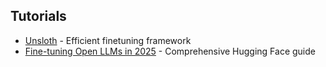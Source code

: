 ## Tutorials
- [Unsloth](https://github.com/unslothai/unsloth) - Efficient finetuning framework
- [Fine-tuning Open LLMs in 2025](https://www.philschmid.de/fine-tune-llms-in-2025) - Comprehensive Hugging Face guide